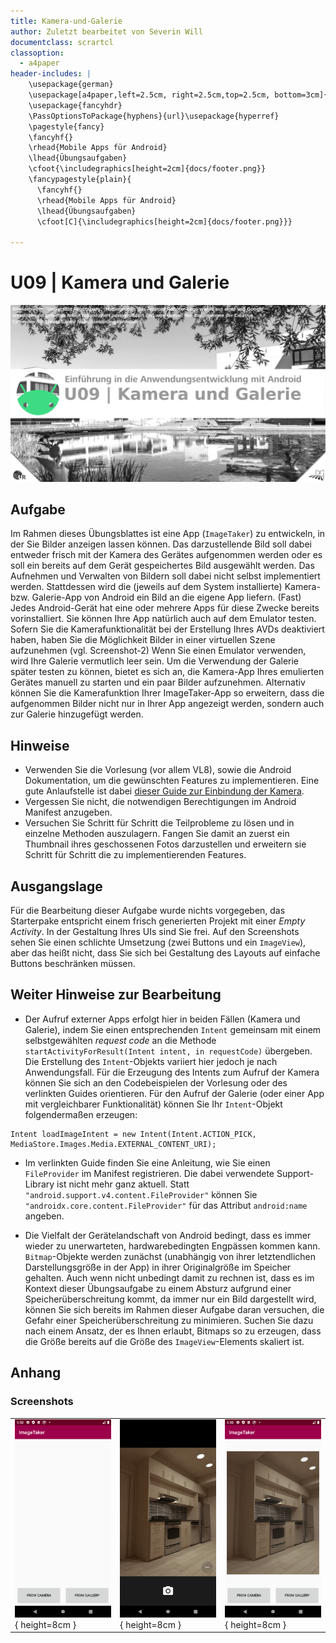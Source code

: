 ```yaml
---
title: Kamera-und-Galerie
author: Zuletzt bearbeitet von Severin Will
documentclass: scrartcl
classoption:
  - a4paper
header-includes: |
    \usepackage{german} 
    \usepackage[a4paper,left=2.5cm, right=2.5cm,top=2.5cm, bottom=3cm]{geometry}
    \usepackage{fancyhdr}
    \PassOptionsToPackage{hyphens}{url}\usepackage{hyperref}
    \pagestyle{fancy}
    \fancyhf{}
    \rhead{Mobile Apps für Android}
    \lhead{Übungsaufgaben}
    \cfoot{\includegraphics[height=2cm]{docs/footer.png}}
    \fancypagestyle{plain}{
      \fancyhf{}
      \rhead{Mobile Apps für Android}
      \lhead{Übungsaufgaben}
      \cfoot[C]{\includegraphics[height=2cm]{docs/footer.png}}}
      
---
```


# U09 | Kamera und Galerie

![Cover für die neunte Übungsaufgabe](./docs/cover.png)

## Aufgabe

Im Rahmen dieses Übungsblattes ist eine App (`ImageTaker`) zu entwickeln, in der Sie Bilder anzeigen lassen können. Das darzustellende Bild soll dabei entweder frisch mit der Kamera des Gerätes aufgenommen werden oder es soll ein bereits auf dem Gerät gespeichertes Bild ausgewählt werden. Das Aufnehmen und Verwalten von Bildern soll dabei nicht selbst implementiert werden. Stattdessen wird die (jeweils auf dem System installierte) Kamera- bzw. Galerie-App von Android ein Bild an die eigene App liefern. (Fast) Jedes Android-Gerät hat eine oder mehrere Apps für diese Zwecke bereits vorinstalliert. Sie können Ihre App natürlich auch auf dem Emulator testen. Sofern Sie die Kamerafunktionalität bei der Erstellung Ihres AVDs deaktiviert haben, haben Sie die Möglichkeit Bilder in einer virtuellen Szene aufzunehmen (vgl. Screenshot-2)
Wenn Sie einen Emulator verwenden, wird Ihre Galerie vermutlich leer sein. Um die Verwendung der Galerie später testen zu können, bietet es sich an, die Kamera-App Ihres emulierten Gerätes manuell zu starten und ein paar Bilder aufzunehmen. Alternativ können Sie die Kamerafunktion Ihrer ImageTaker-App so erweitern, dass die aufgenommen Bilder nicht nur in Ihrer App angezeigt werden, sondern auch zur Galerie hinzugefügt werden. 

## Hinweise

* Verwenden Sie die Vorlesung (vor allem VL8), sowie die Android Dokumentation, um die gewünschten Features zu implementieren. Eine gute Anlaufstelle ist dabei [dieser Guide zur Einbindung der Kamera](https://developer.android.com/training/camera/photobasics).   
* Vergessen Sie nicht, die notwendigen Berechtigungen im Android Manifest anzugeben.  
* Versuchen Sie Schritt für Schritt die Teilprobleme zu lösen und in einzelne Methoden auszulagern. Fangen Sie damit an zuerst ein Thumbnail ihres geschossenen Fotos darzustellen und erweitern sie Schritt für Schritt die zu implementierenden Features.  
  
## Ausgangslage

Für die Bearbeitung dieser Aufgabe wurde nichts vorgegeben, das Starterpake entspricht einem frisch generierten Projekt mit einer *Empty Activity*. In der Gestaltung Ihres UIs sind Sie frei. Auf den Screenshots sehen Sie einen schlichte Umsetzung (zwei Buttons und ein `ImageView`), aber das heißt nicht, dass Sie sich bei Gestaltung des Layouts auf einfache Buttons beschränken müssen.
   
## Weiter Hinweise zur Bearbeitung

* Der Aufruf externer Apps erfolgt hier in beiden Fällen (Kamera und Galerie), indem Sie einen entsprechenden `Intent` gemeinsam mit einem selbstgewählten *request code* an die Methode `startActivityForResult(Intent intent, in requestCode)` übergeben. Die Erstellung des `Intent`-Objekts variiert hier jedoch je nach Anwendungsfall. Für die Erzeugung des Intents zum Aufruf der Kamera können Sie sich an den Codebeispielen der Vorlesung oder des verlinkten Guides orientieren. Für den Aufruf der Galerie (oder einer App mit vergleichbarer Funktionalität) können Sie Ihr `Intent`-Objekt folgendermaßen erzeugen:  
```
Intent loadImageIntent = new Intent(Intent.ACTION_PICK, MediaStore.Images.Media.EXTERNAL_CONTENT_URI);
```  
* Im verlinkten Guide finden Sie eine Anleitung, wie Sie einen `FileProvider` im Manifest registrieren. Die dabei verwendete Support-Library ist nicht mehr ganz aktuell. Statt `"android.support.v4.content.FileProvider"` können Sie `"androidx.core.content.FileProvider"` für das Attribut `android:name` angeben.  

* Die Vielfalt der Gerätelandschaft von Android bedingt, dass es immer wieder zu unerwarteten, hardwarebedingten Engpässen kommen kann. `Bitmap`-Objekte werden zunächst (unabhängig von ihrer letztendlichen Darstellungsgröße in der App) in ihrer Originalgröße im Speicher gehalten. Auch wenn nicht unbedingt damit zu rechnen ist, dass es im Kontext dieser Übungsaufgabe zu einem Absturz aufgrund einer Speicherüberschreitung kommt, da immer nur ein Bild dargestellt wird, können Sie sich bereits im Rahmen dieser Aufgabe daran versuchen, die Gefahr einer Speicherüberschreitung zu minimieren. Suchen Sie dazu nach einem Ansatz, der es Ihnen erlaubt, Bitmaps so zu erzeugen, dass die Größe bereits auf die Größe des `ImageView`-Elements skaliert ist.  

## Anhang
### Screenshots

| | | |
|-|-|-|
|![Screenshot der ImageTaker-App](./docs/screenshot-1.png "Ansicht nach Start der App"){ height=8cm } |![Screenshot der ImageTaker-App](./docs/screenshot-2.png "Kameransicht"){ height=8cm } |![Screenshot der ImageTaker-App](./docs/screenshot-3.png "Anzeige des Bildes in der App"){ height=8cm }|
